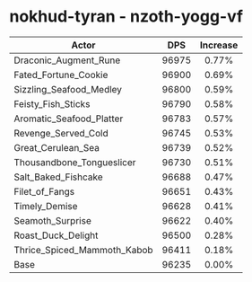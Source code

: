 # nokhud-tyran - nzoth-yogg-vf
| Actor | DPS | Increase |
|---|:---:|:---:|
|Draconic_Augment_Rune|96975|0.77%|
|Fated_Fortune_Cookie|96900|0.69%|
|Sizzling_Seafood_Medley|96800|0.59%|
|Feisty_Fish_Sticks|96790|0.58%|
|Aromatic_Seafood_Platter|96783|0.57%|
|Revenge_Served_Cold|96745|0.53%|
|Great_Cerulean_Sea|96739|0.52%|
|Thousandbone_Tongueslicer|96730|0.51%|
|Salt_Baked_Fishcake|96688|0.47%|
|Filet_of_Fangs|96651|0.43%|
|Timely_Demise|96628|0.41%|
|Seamoth_Surprise|96622|0.40%|
|Roast_Duck_Delight|96500|0.28%|
|Thrice_Spiced_Mammoth_Kabob|96411|0.18%|
|Base|96235|0.00%|
